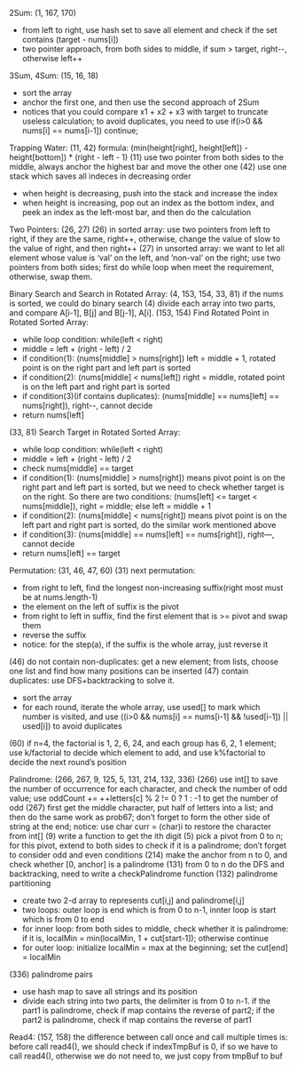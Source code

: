 2Sum: (1, 167, 170)

- from left to right, use hash set to save all element and check if the set contains (target - nums[i])
- two pointer approach, from both sides to middle, if sum > target, right--, otherwise left++

3Sum, 4Sum: (15, 16, 18)

- sort the array
- anchor the first one, and then use the second approach of 2Sum
- notices that you could compare x1 + x2 + x3 with target to truncate useless calculation; to avoid duplicates, you need to use if(i>0 && nums[i] == nums[i-1]) continue;

Trapping Water: (11, 42)
formula: (min(height[right], height[left]) - height[bottom]) * (right - left - 1)
(11) use two pointer from both sides to the middle, always anchor the highest bar and move the other one
(42) use one stack which saves all indeces in decreasing order

- when height is decreasing, push into the stack and increase the index
- when height is increasing, pop out an index as the bottom index, and peek an index as the left-most bar, and then do the calculation

Two Pointers: (26, 27)
(26) in sorted array: use two pointers from left to right, if they are the same, right++, otherwise, change the value of slow to the value of right, and then right++
(27) in unsorted array: we want to let all element whose value is ‘val’ on the left, and ’non-val’ on the right; use two pointers from both sides; first do while loop when meet the requirement, otherwise, swap them.

Binary Search and Search in Rotated Array: (4, 153, 154, 33, 81)
if the nums is sorted, we could do binary search
(4) divide each array into two parts, and compare A[i-1], B[j] and B[j-1], A[i].
(153, 154) Find Rotated Point in Rotated Sorted Array:

- while loop condition: while(left < right)
- middle = left + (right - left) / 2
- if condition(1): (nums[middle] > nums[right]) left = middle + 1, rotated point is on the right part and left part is sorted
- if condition(2): (nums[middle] < nums[left]) right = middle, rotated point is on the left part and right part is sorted
- if condition(3)(if contains duplicates): (nums[middle] == nums[left] == nums[right]), right--, cannot decide
- return nums[left]

(33, 81) Search Target in Rotated Sorted Array:

- while loop condition: while(left < right)
- middle = left + (right - left) / 2
- check nums[middle] == target
- if condition(1): (nums[middle] > nums[right]) means pivot point is on the right part and left part is sorted, but we need to check whether target is on the right. So there are two conditions: (nums[left] <= target < nums[middle]), right = middle; else left = middle + 1
- if condition(2): (nums[middle] < nums[right]) means pivot point is on the left part and right part is sorted, do the similar work mentioned above
- if condition(3): (nums[middle] == nums[left] == nums[right]), right—, cannot decide
- return nums[left] == target

Permutation: (31, 46, 47, 60)
(31) next permutation:

- from right to left, find the longest non-increasing suffix(right most must be at nums.length-1)
- the element on the left of suffix is the pivot
- from right to left in suffix, find the first element that is >= pivot and swap them
- reverse the suffix
- notice: for the step(a), if the suffix is the whole array, just reverse it

(46) do not contain non-duplicates: get a new element; from lists, choose one list and find how many positions can be inserted
(47) contain duplicates: use DFS+backtracking to solve it.

- sort the array
- for each round, iterate the whole array, use used[] to mark which number is visited, and use ((i>0 && nums[i] == nums[i-1] && !used[i-1]) || used[i]) to avoid duplicates

(60) if n=4, the factorial is 1, 2, 6, 24, and each group has 6, 2, 1 element; use k/factorial to decide which element to add, and use k%factorial to decide the next round’s position

Palindrome: (266, 267, 9, 125, 5, 131, 214, 132, 336)
(266) use int[] to save the number of occurrence for each character, and check the number of odd value; use oddCount += ++letters[c] % 2 != 0 ? 1 : -1 to get the number of odd
(267) first get the middle character, put half of letters into a list; and then do the same work as prob67; don’t forget to form the other side of string at the end; notice: use char curr = (char)i to restore the character from int[]
(9) write a function to get the ith digit
(5) pick a pivot from 0 to n; for this pivot, extend to both sides to check if it is a palindrome; don’t forget to consider odd and even conditions
(214) make the anchor from n to 0, and check whether [0, anchor] is a palindrome
(131) from 0 to n do the DFS and backtracking, need to write a checkPalindrome function
(132) palindrome partitioning

- create two 2-d array to represents cut[i,j] and palindrome[i,j]
- two loops: outer loop is end which is from 0 to n-1, innter loop is start which is from 0 to end
- for inner loop: from both sides to middle, check whether it is palindrome: if it is, localMin = min(localMin, 1 + cut[start-1]); otherwise continue
- for outer loop: initialize localMin = max at the beginning; set the cut[end] = localMin

(336) palindrome pairs

- use hash map to save all strings and its position
- divide each string into two parts, the delimiter is from 0 to n-1. if the part1 is palindrome, check if map contains the reverse of part2; if the part2 is palindrome, check if map contains the reverse of part1

Read4: (157, 158)
the difference between call once and call multiple times is: before call read4(), we should check if indexTmpBuf is 0, if so we have to call read4(), otherwise we do not need to, we just copy from tmpBuf to buf